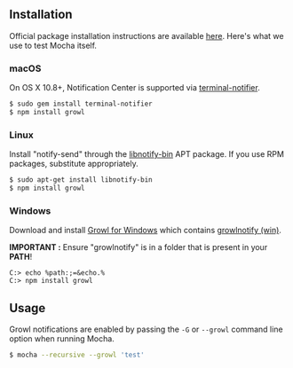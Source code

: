 ## Installation

Official package installation instructions are available [here](https://github.com/visionmedia/node-growl#installation). Here's what we use to test Mocha itself.

### macOS

On OS X 10.8+, Notification Center is supported via [terminal-notifier][].

```bash
$ sudo gem install terminal-notifier
$ npm install growl
```

### Linux

Install "notify-send" through the [libnotify-bin][] APT package. If you use
RPM packages, substitute appropriately.

```bash
$ sudo apt-get install libnotify-bin
$ npm install growl
```

### Windows

Download and install [Growl for Windows][] which contains [growlnotify (win)][].

**IMPORTANT :** Ensure "growlnotify" is in a folder that is present in your **PATH**!

```posh
C:> echo %path:;=&echo.%
C:> npm install growl
```


## Usage
Growl notifications are enabled by passing the `-G` or `--growl` command line option when running Mocha.

```bash
$ mocha --recursive --growl 'test'
```


[//]: # (Cross reference section)

[terminal-notifier]: https://github.com/alloy/terminal-notifier/
[libnotify-bin]: https://packages.ubuntu.com/trusty/libnotify-bin
[Growl for Windows]: http://www.growlforwindows.com/gfw/default.aspx
[growlnotify (win)]: http://www.growlforwindows.com/gfw/help/growlnotify.aspx
[growlnotify (mac)]: http://growl.info/extras.php#growlnotify
